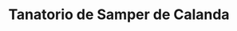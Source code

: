 ---
title: "Tanatorio de Samper de Calanda"
url: /samper-de-calanda/tanatorio-de-samper-de-calanda/
shop: directores de funerarias
---